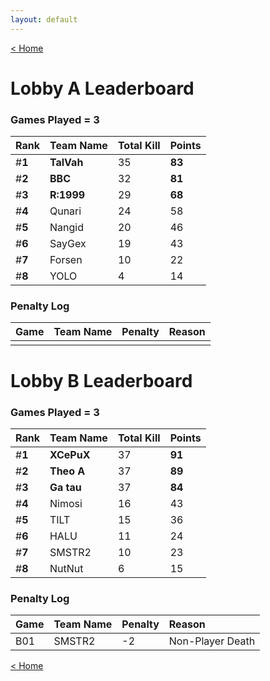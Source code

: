 ```yaml
---
layout: default
---
```


[< Home](https://kanziebub.github.io/SurvivalProtocol/)


# **Lobby A Leaderboard**

### Games Played = 3

|  Rank  | Team Name             | Total Kill | **Points** |
|:-------|:----------------------|:-----------|:-----------|
| #**1** | **TalVah** | 35 | **83** | 
| #**2** | **BBC** | 32 | **81** | 
| #**3** | **R:1999** | 29 | **68** | 
| #**4** | Qunari | 24 | 58 | 
| #**5** | Nangid | 20 | 46 | 
| #**6** | SayGex | 19 | 43 | 
| #**7** | Forsen | 10 | 22 | 
| #**8** | YOLO | 4 | 14 | 

### Penalty Log

|  Game  | Team Name | Penalty | Reason                |
|:-------|:----------|:--------|:----------------------|
|        |           |         |                       | 
 
 

# **Lobby B Leaderboard**

### Games Played = 3

|  Rank  | Team Name             | Total Kill | **Points** |
|:-------|:----------------------|:-----------|:-----------|
| #**1** | **XCePuX** | 37 | **91** | 
| #**2** | **Theo A** | 37 | **89** | 
| #**3** | **Ga tau** | 37 | **84** | 
| #**4** | Nimosi | 16 | 43 | 
| #**5** | TILT | 15 | 36 | 
| #**6** | HALU | 11 | 24 | 
| #**7** | SMSTR2 | 10 | 23 | 
| #**8** | NutNut | 6 | 15 | 

### Penalty Log

|  Game  | Team Name | Penalty | Reason                |
|:-------|:----------|:--------|:----------------------|
| B01 | SMSTR2 | -2 | Non-Player Death | 
 
 

[< Home](https://kanziebub.github.io/SurvivalProtocol/)
    
